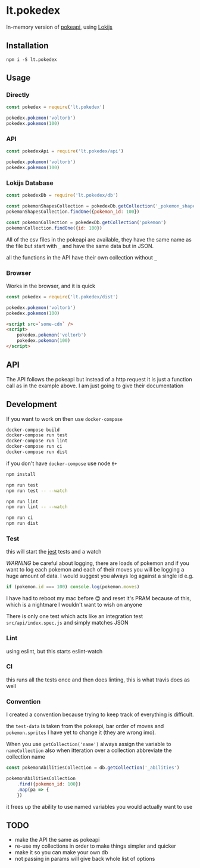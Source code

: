 # lt.pokedex

In-memory version of [pokeapi](http://pokeapi.co/), using [Lokijs](http://lokijs.org)

## Installation

```
npm i -S lt.pokedex
```

## Usage

### Directly

```js
const pokedex = require('lt.pokedex')

pokedex.pokemon('voltorb')
pokedex.pokemon(100)
```

### API

```js
const pokedexApi = require('lt.pokedex/api')

pokedex.pokemon('voltorb')
pokedex.pokemon(100)
```

### Lokijs Database

```js
const pokedexDb = require('lt.pokedex/db')

const pokemonShapesCollection = pokedexDb.getCollection('_pokemon_shapes')
pokemonShapesCollection.findOne({pokemon_id: 100})

const pokemonCollection = pokedexDb.getCollection('pokemon')
pokemonCollection.findOne({id: 100})
```

All of the csv files in the pokeapi are available, they have the same name as the file but start with `_` and have the same data but in JSON.

all the functions in the API have their own collection without `_`

### Browser

Works in the browser, and it is quick

```js
const pokedex = require('lt.pokedex/dist')

pokedex.pokemon('voltorb')
pokedex.pokemon(100)
```

```html
<script src=`some-cdn` />
<script>
    pokedex.pokemon('voltorb')
    pokedex.pokemon(100)
</script>
```

## API

The API follows the pokeapi but instead of a http request it is just a function call as in the example above. I am just going to give their documentation

## Development

If you want to work on then use `docker-compose`

```bash
docker-compose build
docker-compose run test
docker-compose run lint
docker-compose run ci
docker-compose run dist
```

if you don't have `docker-compose` use node `6+`

```bash
npm install

npm run test
npm run test -- --watch

npm run lint
npm run lint -- --watch

npm run ci
npm run dist
```

### Test

this will start the [jest](https://facebook.github.io/jest/) tests and a watch

*WARNING* be careful about logging, there are loads of pokemon and if you want to log each pokemon and each of their moves you will be logging a huge amount of data. I would suggest you always log against a single id e.g.

```js
if (pokemon.id === 100) console.log(pokemon.moves)
```

I have had to reboot my mac before :blush: and reset it's PRAM because of this, which is a nightmare I wouldn't want to wish on anyone

There is only one test which acts like an integration test `src/api/index.spec.js` and simply matches JSON

### Lint

using eslint, but this starts eslint-watch

### CI

this runs all the tests once and then does linting, this is what travis does as well

### Convention

I created a convention because trying to keep track of everything is difficult.

the `test-data` is taken from the pokeapi, bar order of moves and `pokemon.sprites` I have yet to change it (they are wrong imo).

When you use `getCollection('name')` always assign the variable to `nameCollection` also when itteration over a collection abbreviate the collection name

```js
const pokemonAbilitiesCollection = db.getCollection('_abilities')

pokemonAbilitiesCollection
    .find({pokemon_id: 100})
    .map(pa => {
    })
```

it frees up the ability to use named variables you would actually want to use

## TODO

* make the API the same as pokeapi
* re-use my collections in order to make things simpler and quicker
* make it so you can make your own db
* not passing in params will give back whole list of options
